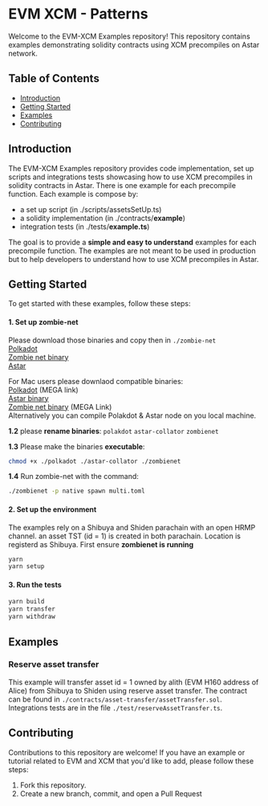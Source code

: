 # EVM XCM - Patterns

Welcome to the EVM-XCM Examples repository! This repository contains examples demonstrating solidity contracts using XCM precompiles on Astar network.

## Table of Contents

- [Introduction](#introduction)
- [Getting Started](#getting-started)
- [Examples](#examples)
- [Contributing](#contributing)

## Introduction

The EVM-XCM Examples repository provides code implementation, set up scripts and integrations tests showcasing how to use XCM precompiles in solidity contracts in Astar.
There is one example for each precompile function. Each example is compose by:
- a set up script (in ./scripts/assetsSetUp.ts)
- a solidity implementation (in ./contracts/**example**)
- integration tests (in ./tests/**example.ts**)

The goal is to provide a **simple and easy to understand** examples for each precompile function. The examples are not meant to be used in production but to help developers to understand how to use XCM precompiles in Astar.

## Getting Started

To get started with these examples, follow these steps:

#### 1. Set up zombie-net      
Please download those binaries and copy then in `./zombie-net`      
[Polkadot](https://github.com/paritytech/polkadot/releases/download/v0.9.43/polkadot)           
[Zombie net binary](https://github.com/paritytech/zombienet/releases/tag/v1.3.62)      
[Astar](https://github.com/AstarNetwork/Astar/releases/tag/untagged-fbb28f89a196b0cbf750)

For Mac users please downlaod compatible binaries:     
[Polkadot](https://mega.nz/file/OEkkQTgS#OdGkIykcAb0O5UBDXViHJi5Jxt0nO_EdIzGkLJyHZq8) (MEGA link)     
[Astar binary](https://mega.nz/file/uU1hCAQQ#8RrwtmIywMonQJgg9oYHPkNJCS9_DlU343V3CGzQmU4)     
[Zombie net binary](https://github.com/paritytech/zombienet/releases/tag/v1.3.62) (MEGA Link)     
Alternatively you can compile Polakdot & Astar node on you local machine.     

**1.2** please **rename binaries**:
`polakdot`
`astar-collator`
`zombienet`

**1.3** Please make the binaries **executable**:
```bash
chmod +x ./polkadot ./astar-collator ./zombienet
```

**1.4** Run zombie-net with the command:
```bash
./zombienet -p native spawn multi.toml
```

#### 2. Set up the environment
The examples rely on a Shibuya and Shiden parachain with an open HRMP channel. an asset TST (id = 1) is created in both parachain. Location is registerd as Shibuya.
First ensure **zombienet is running**
```bash
yarn
yarn setup
```

#### 3. Run the tests
```bash
yarn build
yarn transfer
yarn withdraw
```

## Examples

### Reserve asset transfer
This example will transfer asset id = 1 owned by alith (EVM H160 address of Alice) from Shibuya to Shiden using reserve asset transfer.
The contract can be found in `./contracts/asset-transfer/assetTransfer.sol`. Integrations tests are in the file `./test/reserveAssetTransfer.ts`.

## Contributing

Contributions to this repository are welcome! If you have an example or tutorial related to EVM and XCM that you'd like to add, please follow these steps:

1. Fork this repository.
2. Create a new branch, commit, and open a Pull Request


